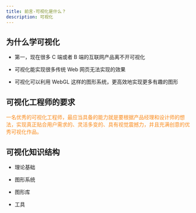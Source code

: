```yaml
---
title: 前言-可视化是什么？
description: 可视化
---
```


## 为什么学可视化

* 第一，现在很多 C 端或者 B 端的互联网产品离不开可视化

* 可视化能实现很多传统 Web 网页无法实现的效果

* 可视化可以利用 WebGL 这样的图形系统，更高效地实现更多有趣的图形

## 可视化工程师的要求

<span style="color: #FA8919;">一名优秀的可视化工程师，最应当具备的能力就是要根据产品经理和设计师的想法，实现真正贴合用户需求的、灵活多变的、具有视觉震撼力，并且充满创意的优秀可视化作品。</span>

## 可视化知识结构

* 理论基础

* 图形系统

* 图形库

* 工具
